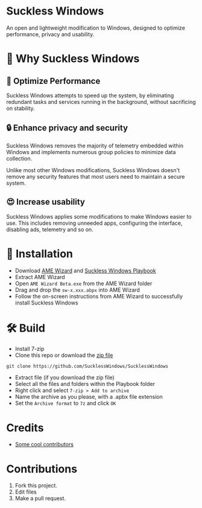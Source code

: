 # Suckless Windows
An open and lightweight modification to Windows, designed to optimize performance, privacy and usability.

# 🤔 Why Suckless Windows
## 🚀 Optimize Performance
Suckless Windows attempts to speed up the system, by eliminating redundant tasks and services running in the background, without sacrificing on stability.

## 🔒 Enhance privacy and security
Suckless Windows removes the majority of telemetry embedded within Windows and implements numerous group policies to minimize data collection.

Unlike most other Windows modifications, Suckless Windows doesn't remove any security features that most users need to maintain a secure system.

## 😍 Increase usability
Suckless Windows applies some modifications to make Windows easier to use. This includes removing unneeded apps, configuring the interface, disabling ads, telemetry and so on.

# 🔧 Installation
- Download [AME Wizard](https://ameliorated.io/) and [Suckless Windows Playbook](https://github.com/SucklessWindows/SucklessWindows/releases/latest)
- Extract AME Wizard
- Open `AME Wizard Beta.exe` from the AME Wizard folder
- Drag and drop the `sw-x.xxx.abpx` into AME Wizard
- Follow the on-screen instructions from AME Wizard to successfully install Suckless Windows

# 🛠️ Build
- Install 7-zip
- Clone this repo or download the [zip file](https://github.com/SucklessWindows/SucklessWindows/archive/main.zip)
```
git clone https://github.com/SucklessWindows/SucklessWindows
```
- Extract file (if you download the zip file)
- Select all the files and folders within the Playbook folder
- Right click and select `7-zip > Add to archive`
- Name the archive as you please, with a .apbx file extension
- Set the `Archive format` to `7z` and click `OK`

# Credits
- [Some cool contributors](https://github.com/SucklessWindows/SucklessWindows/graphs/contributors)

# Contributions
1. Fork this project.
2. Edit files
3. Make a pull request.
